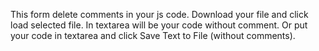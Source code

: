 This form delete comments in your js code.
Download your file and click load selected file. In textarea will be your code without comment.
Or put your code in textarea and click Save Text to File (without comments).